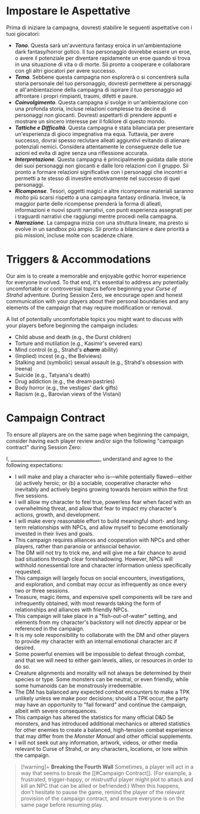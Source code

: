 # Impostare le Aspettative

Prima di iniziare la campagna, dovresti stabilire le seguenti aspettative con i tuoi giocatori:

* ***Tono***. Questa sarà un'avventura fantasy eroica in un'ambientazione dark fantasy/horror gotico. Il tuo personaggio dovrebbe essere un eroe, o avere il potenziale per diventare rapidamente un eroe quando si trova in una situazione di vita o di morte. Sii pronto a cooperare e collaborare con gli altri giocatori per avere successo.
* ***Tema***. Sebbene questa campagna non esplorerà o si concentrerà sulla storia personale del tuo personaggio, dovresti permettere ai personaggi e all'ambientazione della campagna di ispirare il tuo personaggio ad affrontare i propri rimpianti, traumi, difetti e paure.
* ***Coinvolgimento***. Questa campagna si svolge in un'ambientazione con una profonda storia, incluse relazioni complesse tra decine di personaggi non giocanti. Dovresti aspettarti di prendere appunti e mostrare un sincero interesse per il folklore di questo mondo.
* ***Tattiche e Difficoltà***. Questa campagna è stata bilanciata per presentare un'esperienza di gioco impegnativa ma equa. Tuttavia, per avere successo, dovrai spesso reclutare alleati aggiuntivi evitando di alienare potenziali nemici. Considera attentamente le conseguenze delle tue azioni ed evita di agire senza una riflessione accurata.
* ***Interpretazione***. Questa campagna è principalmente guidata dalle storie dei suoi personaggi non giocanti e dalle loro relazioni con il gruppo. Sii pronto a formare relazioni significative con i personaggi che incontri e permetti a te stesso di investire emotivamente nel successo di quei personaggi.
* ***Ricompense***. Tesori, oggetti magici e altre ricompense materiali saranno molto più scarsi rispetto a una campagna fantasy ordinaria. Invece, la maggior parte delle ricompense prenderà la forma di alleati, informazioni e nuovi spunti narrativi, con punti esperienza assegnati per i traguardi narrativi che raggiungi mentre procedi nella campagna.
* ***Narrazione***. La campagna inizia con una struttura lineare, ma presto si evolve in un sandbox più ampio. Sii pronto a bilanciare e dare priorità a più missioni, incluse molte con scadenze chiare.

# Triggers & Accommodations

Our aim is to create a memorable and enjoyable gothic horror experience for everyone involved. To that end, it's essential to address any potentially uncomfortable or controversial topics before beginning your *Curse of Strahd* adventure. During Session Zero, we encourage open and honest communication with your players about their personal boundaries and any elements of the campaign that may require modification or removal.

A list of potentially uncomfortable topics you might want to discuss with your players before beginning the campaign includes:

* Child abuse and death (e.g., the Durst children)
* Torture and mutilation (e.g., Kasimir's severed ears)
* Mind control (e.g., Strahd's ***charm*** ability)
* (Implied) incest (e.g., the Belviews)
* Stalking and (symbolic) sexual assault (e.g., Strahd's obsession with Ireena)
* Suicide (e.g., Tatyana's death)
* Drug addiction (e.g., the dream pastries)
* Body horror (e.g., the vestiges' dark gifts)
* Racism (e.g., Barovian views of the Vistani)

# Campaign Contract

To ensure all players are on the same page when beginning the campaign, consider having each player review and/or sign the following "campaign contract" during Session Zero:

<div class="description">
<p>I, <strong>&#95;&#95;&#95;&#95;&#95;&#95;&#95;&#95;&#95;&#95;&#95;&#95;&#95;&#95;&#95;&#95;&#95;&#95;&#95;&#95;&#95;&#95;&#95;&#95;&#95;&#95;&#95;&#95;&#95;&#95;&#95;&#95;&#95;&#95;&#95;&#95;</strong>, understand and agree to the following expectations:</p> 
<ul> 
<li>I will make and play a character who is—while potentially flawed—either (a) actively heroic; or (b) a sociable, cooperative character who inevitably and actively begins growing towards heroism within the first five sessions.</li>
<li>I will allow my character to feel true, powerless fear when faced with an overwhelming threat, and allow that fear to impact my character's actions, growth, and development.</li>
<li>I will make every reasonable effort to build meaningful short- and long-term relationships with NPCs, and allow myself to become emotionally invested in their lives and goals.</li> 
<li>This campaign requires alliances and cooperation with NPCs and other players, rather than paranoia or antisocial behavior.</li> 
<li>The DM will not try to trick me, and will give me a fair chance to avoid bad situations through clear foreshadowing. However, NPCs will withhold nonessential lore and character information unless specifically requested.</li>
<li>This campaign will largely focus on social encounters, investigations, and exploration, and combat may occur as infrequently as once every two or three sessions.</li> 
<li>Treasure, magic items, and expensive spell components will be rare and infrequently obtained, with most rewards taking the form of relationships and alliances with friendly NPCs.</li>
<li>This campaign will take place in a "fish-out-of-water" setting, and elements from my character's backstory will not directly appear or be referenced in the campaign.</li>
<li>It is my sole responsibility to collaborate with the DM and other players to provide my character with an internal emotional character arc if desired.</li> 
<li>Some powerful enemies will be impossible to defeat through combat, and that we will need to either gain levels, allies, or resources in order to do so.</li>
<li>Creature alignments and morality will not always be determined by their species or type. Some monsters can be neutral, or even friendly, while some humanoids can be monstrously irredeemable.</li>
<li>The DM has balanced any expected combat encounters to make a TPK unlikely unless we make poor decisions; should a TPK occur, the party may have an opportunity to "fail forward" and continue the campaign, albeit with severe consequences.</li> 
<li>This campaign has altered the statistics for many official D&D 5e monsters, and has introduced additional mechanics or altered statistics for other enemies to create a balanced, high-tension combat experience that may differ from the <em>Monster Manual</em> and other official supplements.</li>
<li>I will not seek out any information, artwork, videos, or other media relevant to Curse of Strahd, or any characters, locations, or lore within the campaign.</li> 
</ul>
</div>

> [!warning]+ **Breaking the Fourth Wall**
> Sometimes, a player will act in a way that seems to break the [[#Campaign Contract]]. (For example, a frustrated, trigger-happy, or mistrustful player might plot to attack and kill an NPC that can be allied or befriended.) When this happens, don't hesitate to pause the game, remind the player of the relevant provision of the campaign contract, and ensure everyone is on the same page before resuming play.